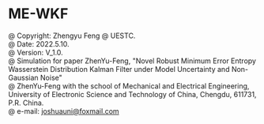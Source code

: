 # ME-WKF
@ Copyright: Zhengyu Feng @ UESTC.      
@ Date: 2022.5.10.         
@ Version: V_1.0.     
@ Simulation for paper ZhenYu-Feng, "Novel Robust Minimum Error Entropy Wasserstein Distribution Kalman Filter under Model Uncertainty and Non-Gaussian Noise"    
@ ZhenYu-Feng with the school of Mechanical and Electrical Engineering, University of Electronic Science and Technology of China, Chengdu, 611731, P.R. China.      
@ e-mail: joshuauni@foxmail.com     
